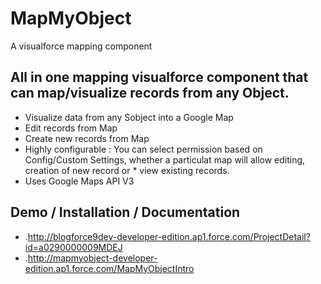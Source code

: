 MapMyObject
=========

A visualforce mapping component

All in one mapping visualforce component that can map/visualize records from any Object.
-

* Visualize data from any Sobject into a Google Map
* Edit records from Map
* Create new records from Map
* Highly configurable : You can select permission based on Config/Custom Settings, whether a particulat map will allow editing, creation of new record or * view existing records.
* Uses Google Maps API V3


Demo / Installation / Documentation
--------------

* .http://blogforce9dev-developer-edition.ap1.force.com/ProjectDetail?id=a0290000009MDEJ
* .http://mapmyobject-developer-edition.ap1.force.com/MapMyObjectIntro
